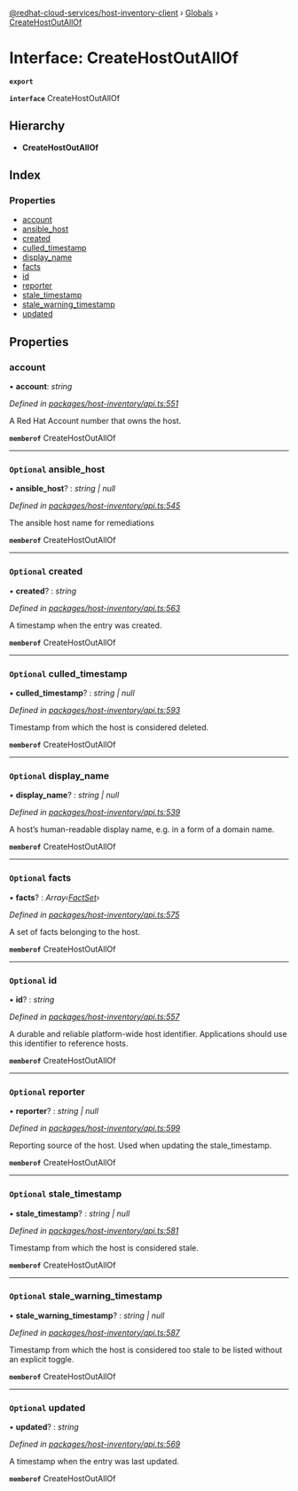 [@redhat-cloud-services/host-inventory-client](../README.md) › [Globals](../globals.md) › [CreateHostOutAllOf](createhostoutallof.md)

# Interface: CreateHostOutAllOf

**`export`** 

**`interface`** CreateHostOutAllOf

## Hierarchy

* **CreateHostOutAllOf**

## Index

### Properties

* [account](createhostoutallof.md#account)
* [ansible_host](createhostoutallof.md#optional-ansible_host)
* [created](createhostoutallof.md#optional-created)
* [culled_timestamp](createhostoutallof.md#optional-culled_timestamp)
* [display_name](createhostoutallof.md#optional-display_name)
* [facts](createhostoutallof.md#optional-facts)
* [id](createhostoutallof.md#optional-id)
* [reporter](createhostoutallof.md#optional-reporter)
* [stale_timestamp](createhostoutallof.md#optional-stale_timestamp)
* [stale_warning_timestamp](createhostoutallof.md#optional-stale_warning_timestamp)
* [updated](createhostoutallof.md#optional-updated)

## Properties

###  account

• **account**: *string*

*Defined in [packages/host-inventory/api.ts:551](https://github.com/RedHatInsights/javascript-clients/blob/master/packages/host-inventory/api.ts#L551)*

A Red Hat Account number that owns the host.

**`memberof`** CreateHostOutAllOf

___

### `Optional` ansible_host

• **ansible_host**? : *string | null*

*Defined in [packages/host-inventory/api.ts:545](https://github.com/RedHatInsights/javascript-clients/blob/master/packages/host-inventory/api.ts#L545)*

The ansible host name for remediations

**`memberof`** CreateHostOutAllOf

___

### `Optional` created

• **created**? : *string*

*Defined in [packages/host-inventory/api.ts:563](https://github.com/RedHatInsights/javascript-clients/blob/master/packages/host-inventory/api.ts#L563)*

A timestamp when the entry was created.

**`memberof`** CreateHostOutAllOf

___

### `Optional` culled_timestamp

• **culled_timestamp**? : *string | null*

*Defined in [packages/host-inventory/api.ts:593](https://github.com/RedHatInsights/javascript-clients/blob/master/packages/host-inventory/api.ts#L593)*

Timestamp from which the host is considered deleted.

**`memberof`** CreateHostOutAllOf

___

### `Optional` display_name

• **display_name**? : *string | null*

*Defined in [packages/host-inventory/api.ts:539](https://github.com/RedHatInsights/javascript-clients/blob/master/packages/host-inventory/api.ts#L539)*

A host’s human-readable display name, e.g. in a form of a domain name.

**`memberof`** CreateHostOutAllOf

___

### `Optional` facts

• **facts**? : *Array‹[FactSet](factset.md)›*

*Defined in [packages/host-inventory/api.ts:575](https://github.com/RedHatInsights/javascript-clients/blob/master/packages/host-inventory/api.ts#L575)*

A set of facts belonging to the host.

**`memberof`** CreateHostOutAllOf

___

### `Optional` id

• **id**? : *string*

*Defined in [packages/host-inventory/api.ts:557](https://github.com/RedHatInsights/javascript-clients/blob/master/packages/host-inventory/api.ts#L557)*

A durable and reliable platform-wide host identifier. Applications should use this identifier to reference hosts.

**`memberof`** CreateHostOutAllOf

___

### `Optional` reporter

• **reporter**? : *string | null*

*Defined in [packages/host-inventory/api.ts:599](https://github.com/RedHatInsights/javascript-clients/blob/master/packages/host-inventory/api.ts#L599)*

Reporting source of the host. Used when updating the stale_timestamp.

**`memberof`** CreateHostOutAllOf

___

### `Optional` stale_timestamp

• **stale_timestamp**? : *string | null*

*Defined in [packages/host-inventory/api.ts:581](https://github.com/RedHatInsights/javascript-clients/blob/master/packages/host-inventory/api.ts#L581)*

Timestamp from which the host is considered stale.

**`memberof`** CreateHostOutAllOf

___

### `Optional` stale_warning_timestamp

• **stale_warning_timestamp**? : *string | null*

*Defined in [packages/host-inventory/api.ts:587](https://github.com/RedHatInsights/javascript-clients/blob/master/packages/host-inventory/api.ts#L587)*

Timestamp from which the host is considered too stale to be listed without an explicit toggle.

**`memberof`** CreateHostOutAllOf

___

### `Optional` updated

• **updated**? : *string*

*Defined in [packages/host-inventory/api.ts:569](https://github.com/RedHatInsights/javascript-clients/blob/master/packages/host-inventory/api.ts#L569)*

A timestamp when the entry was last updated.

**`memberof`** CreateHostOutAllOf
